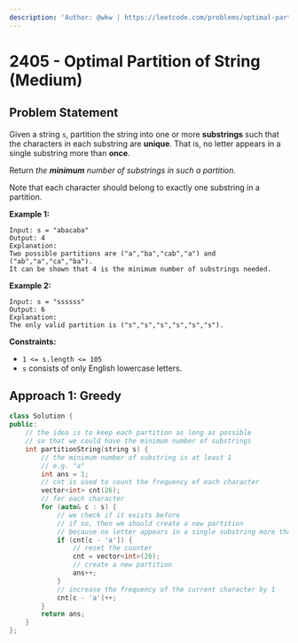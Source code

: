 ```yaml
---
description: 'Author: @wkw | https://leetcode.com/problems/optimal-partition-of-string/'
---
```


# 2405 - Optimal Partition of String (Medium)

## Problem Statement

Given a string `s`, partition the string into one or more **substrings** such that the characters in each substring are **unique**. That is, no letter appears in a single substring more than **once**.

Return _the **minimum** number of substrings in such a partition._

Note that each character should belong to exactly one substring in a partition.

**Example 1:**

```
Input: s = "abacaba"
Output: 4
Explanation:
Two possible partitions are ("a","ba","cab","a") and ("ab","a","ca","ba").
It can be shown that 4 is the minimum number of substrings needed.
```

**Example 2:**

```
Input: s = "ssssss"
Output: 6
Explanation:
The only valid partition is ("s","s","s","s","s","s").
```

**Constraints:**

- `1 <= s.length <= 105`
- `s` consists of only English lowercase letters.

## Approach 1: Greedy

<SolutionAuthor name="@wkw"/>

```cpp
class Solution {
public:
    // the idea is to keep each partition as long as possible
    // so that we could have the minimum number of substrings
    int partitionString(string s) {
        // the minimum number of substring is at least 1
        // e.g. "a"
        int ans = 1;
        // cnt is used to count the frequency of each character
        vector<int> cnt(26);
        // for each character
        for (auto& c : s) {
            // we check if it exists before
            // if so, then we should create a new partition
            // because no letter appears in a single substring more than once
            if (cnt[c - 'a']) {
                // reset the counter
                cnt = vector<int>(26);
                // create a new partition
                ans++;
            }
            // increase the frequency of the current character by 1
            cnt[c - 'a']++;
        }
        return ans;
    }
};
```
